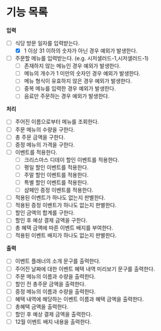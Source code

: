 # 기능 목록

**입력**
- [ ] 식당 방문 일자를 입력받는다.
  - [X] 1 이상 31 이하의 숫자가 아닌 경우 예외가 발생한다.
- [ ] 주문할 메뉴를 입력받는다. (e.g. 시저샐러드-1,시저샐러드-1)
  - [ ] 존재하지 않는 메뉴인 경우 예외가 발생한다.
  - [ ] 메뉴의 개수가 1 미만의 숫자인 경우 예외가 발생한다.
  - [ ] 메뉴 형식이 유효하지 않은 경우 예외가 발생한다.
  - [ ] 중복 메뉴를 입력한 경우 예외가 발생한다.
  - [ ] 음료만 주문하는 경우 예외가 발생한다.

**처리**

- [ ] 주어진 이름으로부터 메뉴를 조회한다.
- [ ] 주문 메뉴의 수량을 구한다.
- [ ] 총 주문 금액을 구한다.
- [ ] 증정 메뉴의 가격을 구한다.
- [ ] 이벤트를 적용한다.
  - [ ] 크리스마스 디데이 할인 이벤트를 적용한다.
  - [ ] 평일 할인 이벤트를 적용한다.
  - [ ] 주말 할인 이벤트를 적용한다.
  - [ ] 특별 할인 이벤트를 적용한다.
  - [ ] 샴페인 증정 이벤트를 적용한다.
- [ ] 적용된 이벤트가 하나도 없는지 판별한다.
- [ ] 적용된 증정 이벤트가 하나도 없는지 판별한다.
- [ ] 할인 금액의 합계를 구한다.
- [ ] 할인 후 예상 결제 금액을 구한다.
- [ ] 총 혜택 금액에 따른 이벤트 배지를 부여한다.
- [ ] 적용된 이벤트 배지가 하나도 없는지 판별한다.

**출력**

- [ ] 이벤트 플래너의 소개 문구를 출력한다.
- [ ] 주어진 날짜에 대한 이벤트 혜택 내역 미리보기 문구를 출력한다.
- [ ] 주문 메뉴의 이름과 수량을 출력한다.
- [ ] 할인 전 총주문 금액을 출력한다.
- [ ] 증정 메뉴의 이름과 수량을 출력한다.
- [ ] 혜택 내역에 해당하는 이벤트 이름과 혜택 금액을 출력한다.
- [ ] 총혜택 금액을 출력한다.
- [ ] 할인 후 예상 결제 금액을 출력한다.
- [ ] 12월 이벤트 배지 내용을 출력한다.
